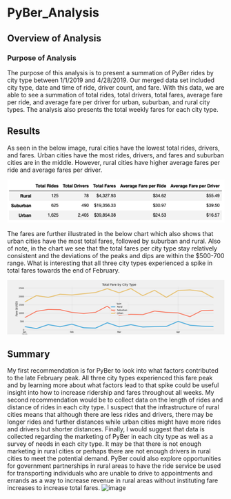 # PyBer_Analysis

## Overview of Analysis

### Purpose of Analysis

The purpose of this analysis is to present a summation of PyBer rides by city type between 1/1/2019 and 4/28/2019. Our merged data set included city type, date and time of ride, driver count, and fare. With this data, we are able to see a summation of total rides, total drivers, total fares, average fare per ride, and average fare per driver for urban, suburban, and rural city types. The analysis also presents the total weekly fares for each city type.

## Results

As seen in the below image, rural cities have the lowest total rides, drivers, and fares. Urban cities have the most rides, drivers, and fares and suburban cities are in the middle. However, rural cities have higher average fares per ride and average fares per driver. 

<img src = "Analysis/pyber_rides_summary.png">

The fares are further illustrated in the below chart which also shows that urban cities have the most total fares, followed by suburban and rural.  Also of note, in the chart we see that the total fares per city type stay relatively consistent and the deviations of the peaks and dips are within the $500-700 range. What is interesting that all three city types experienced a spike in total fares towards the end of February.

<img src = "Analysis/Pyber_fare_summary.png">

## Summary

My first recommendation is for PyBer to look into what factors contributed to the late February peak. All three city types experienced this fare peak and by learning more about what factors lead to that spike could be useful insight into how to increase ridership and fares throughout all weeks. My second recommendation would be to collect data on the length of rides and distance of rides in each city type. I suspect that the infrastructure of rural cities means that although there are less rides and drivers, there may be longer rides and further distances while urban cities might have more rides and drivers but shorter distances. Finally, I would suggest that data is collected regarding the marketing of PyBer in each city type as well as a survey of needs in each city type. It may be that there is not enough marketing in rural cities or perhaps there are not enough drivers in rural cities to meet the potential demand. PyBer could also explore opportunities for government partnerships in rural areas to have the ride service be used for transporting individuals who are unable to drive to appointments and errands as a way to increase revenue in rural areas without instituting fare increases to increase total fares.
![image](https://user-images.githubusercontent.com/101373173/165009053-c7746d70-fb02-47d3-8d5a-22025f968877.png)
